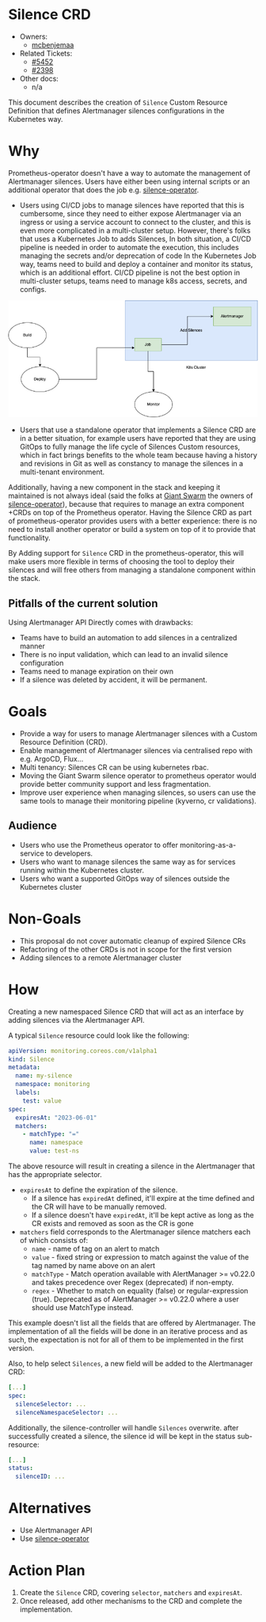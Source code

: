 # Silence CRD

* Owners:
  * [mcbenjemaa](https://github.com/mcbenjemaa)
* Related Tickets:
  * [#5452](https://github.com/prometheus-operator/prometheus-operator/issues/5452)
  * [#2398](https://github.com/prometheus-operator/prometheus-operator/issues/2398)
* Other docs:
  * n/a

This document describes the creation of `Silence` Custom Resource Definition that defines Alertmanager silences
configurations in the Kubernetes way.

# Why

Prometheus-operator doesn't have a way to automate the management of Alertmanager silences. Users have either been using internal scripts
or an additional operator that does the job e.g. [silence-operator](https://github.com/giantswarm/silence-operator).

* Users using CI/CD jobs to manage silences have reported that this is cumbersome, since they need to either expose
  Alertmanager via an ingress or using a service account to connect to the cluster, and this is even more complicated
  in a multi-cluster setup.
  However, there's folks that uses a Kubernetes Job to adds Silences,
  In both situation, a CI/CD pipeline is needed in order to automate the execution, this includes managing the secrets and/or deprecation of code
  In the Kubernetes Job way, teams need to build and deploy a container and monitor its status, which is an additional effort.
  CI/CD pipeline is not the best option in multi-cluster setups, teams need to manage k8s access, secrets, and configs.

![CI/CD K8s Job Approach](../img/CICD-k8s-job.png "CI/CD K8s Job Approach")

* Users that use a standalone operator that implements a Silence CRD are in a better situation,
  for example users have reported that they are using GitOps to fully manage the life cycle of Silences Custom resources,
  which in fact brings benefits to the whole team because having a history and revisions in Git as well as constancy to manage the silences in a multi-tenant environment.

Additionally, having a new component in the stack and keeping it maintained is not always ideal (said the folks at [Giant Swarm](https://giantswarm.io) the owners of [silence-operator](https://github.com/giantswarm/silence-operator)),
because that requires to manage an extra component +CRDs on top of the Prometheus operator.
Having the Silence CRD as part of prometheus-operator provides users with a better experience: there is no need to install another operator or build a system on top of it to provide that functionality.

By Adding support for `Silence` CRD in the prometheus-operator, this will make users more flexible in terms of choosing the tool
to deploy their silences and will free others from managing a standalone component within the stack.

## Pitfalls of the current solution

Using Alertmanager API Directly comes with drawbacks:

* Teams have to build an automation to add silences in a centralized manner
* There is no input validation, which can lead to an invalid silence configuration
* Teams need to manage expiration on their own
* If a silence was deleted by accident, it will be permanent.

# Goals

* Provide a way for users to manage Alertmanager silences with a Custom Resource Definition (CRD).
* Enable management of Alertmanager silences via centralised repo with e.g. ArgoCD, Flux...
* Multi tenancy: Silences CR can be using kubernetes rbac.
* Moving the Giant Swarm silence operator to prometheus operator would provide better community support and less fragmentation.
* Improve user experience when managing silences, so users can use the same tools to manage their monitoring pipeline (kyverno, cr validations).

## Audience

* Users who use the Prometheus operator to offer monitoring-as-a-service to developers.
* Users who want to manage silences the same way as for services running within the Kubernetes cluster.
* Users who want a supported GitOps way of silences outside the Kubernetes cluster

# Non-Goals

* This proposal do not cover automatic cleanup of expired Silence CRs
* Refactoring of the other CRDs is not in scope for the first version
* Adding silences to a remote Alertmanager cluster

# How

Creating a new namespaced Silence CRD that will act as an interface by adding silences via the Alertmanager API.

A typical `Silence` resource could look like the following:

```yaml
apiVersion: monitoring.coreos.com/v1alpha1
kind: Silence
metadata:
  name: my-silence
  namespace: monitoring
  labels:
    test: value
spec:
  expiresAt: "2023-06-01"
  matchers:
    - matchType: "="
      name: namespace
      value: test-ns
```

The above resource will result in creating a silence in the Alertmanager that has the appropriate selector.

* `expiresAt` to define the expiration of the silence.
  - If a silence has `expiredAt` defined, it'll expire at the time defined and the CR will have to be manually removed.
  - If a silence doesn't have `expiredAt`, it'll be kept active as long as the CR exists and removed as soon as the CR is gone
* `matchers` field corresponds to the Alertmanager silence matchers each of which consists of:
  - `name` - name of tag on an alert to match
  - `value` - fixed string or expression to match against the value of the tag named by name above on an alert
  - `matchType` - Match operation available with AlertManager >= v0.22.0 and takes precedence over Regex (deprecated) if non-empty.
  - `regex` - Whether to match on equality (false) or regular-expression (true). Deprecated as of AlertManager >= v0.22.0 where a user should use MatchType instead.

This example doesn't list all the fields that are offered by Alertmanager. The implementation of all the fields will be
done in an iterative process and as such, the expectation is not for all of them to be implemented in the first version.

Also, to help select `Silences`, a new field will be added to the Alertmanager CRD:

```yaml
[...]
spec:
  silenceSelector: ...
  silenceNamespaceSelector: ...
```

Additionally, the silence-controller will handle `Silences` overwrite.
after successfully created a silence, the silence id will be kept in the status sub-resource:

```yaml
[...]
status:
  silenceID: ...
```

# Alternatives

* Use Alertmanager API
* Use [silence-operator](https://github.com/giantswarm/silence-operator)

# Action Plan

1. Create the `Silence` CRD, covering `selector`, `matchers` and `expiresAt`.
2. Once released, add other mechanisms to the CRD and complete the implementation.
